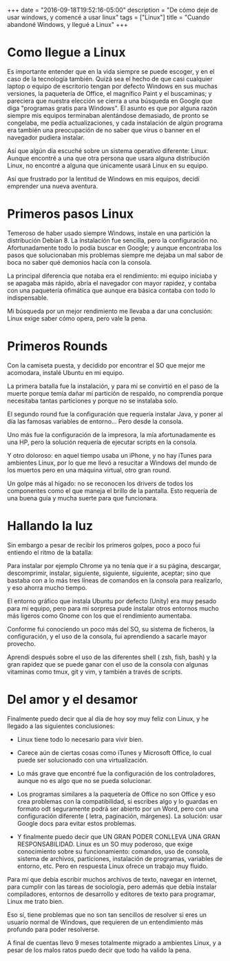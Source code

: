 +++
date = "2016-09-18T19:52:16-05:00"
description = "De cómo deje de usar windows, y comencé a usar linux"
tags = ["Linux"]
title = "Cuando abandoné Windows, y llegué a Linux"
+++

# Como llegue a Linux

Es importante entender que en la vida siempre se puede escoger, y en el caso de la tecnología también. Quizá sea el hecho de que casi cualquier laptop o equipo de escritorio tengan por defecto Windows en sus muchas versiones, la paquetería de Office, el magnífico Paint y el buscaminas; y pareciera que nuestra elección se cierra a una búsqueda en Google que diga "programas gratis para Windows".
El asunto es que por alguna razón siempre mis equipos terminaban alentándose demasiado, de pronto se congelaba, me pedía actualizaciones, y cada instalación de algún programa era también una preocupación de no saber que virus o banner en el navegador pudiera instalar.

Así que algún día escuché sobre un sistema operativo diferente: Linux. Aunque encontré a una que otra persona que usara alguna distribución Linux, no encontré a alguna que únicamente usará Linux en su equipo.

Así que frustrado por la lentitud de Windows en mis equipos, decidí emprender una nueva aventura.


# Primeros pasos Linux

Temeroso de haber usado siempre Windows, instale en una partición la distribución Debían 8. La instalación fue sencilla, pero la configuración no. Afortunadamente todo lo podía buscar en Google; y aunque encontraba los pasos que solucionaban mis problemas siempre me dejaba un mal sabor de boca no saber qué demonios hacía con la consola.

La principal diferencia que notaba era el rendimiento: mi equipo iniciaba y se apagaba más rápido, abría el navegador con mayor rapidez, y contaba con una paquetería ofimática que aunque era básica contaba con todo lo indispensable.

Mi búsqueda por un mejor rendimiento me llevaba a dar una conclusión: Linux exige saber cómo opera, pero vale la pena.


# Primeros Rounds

Con la camiseta puesta, y decidido por encontrar el SO que mejor me acomodara, instalé Ubuntu en mi equipo.

La primera batalla fue la instalación, y para mí se convirtió en el paso de la muerte porque temía dañar mi partición de respaldo, no comprendía porque necesitaba tantas particiones y porque no se instalaba solo.

El segundo round fue la configuración que requería instalar Java, y poner al día las famosas variables de entorno... Pero desde la consola.

Uno más fue la configuración de la impresora, la mía afortunadamente es una HP, pero la solución requería de ejecutar scripts en la consola.

Y otro doloroso: en aquel tiempo usaba un iPhone, y no hay iTunes para ambientes Linux, por lo que me llevó a resucitar a Windows del mundo de los muertos pero en una máquina virtual, otro gran round.

Un golpe más al hígado: no se reconocen los drivers de todos los componentes como el que maneja el brillo de la pantalla. Esto requería de una buena guía y mucha suerte para que funcionara.


# Hallando la luz

Sin embargo a pesar de recibir los primeros golpes, poco a poco fui entiendo el ritmo de la batalla:

Para instalar por ejemplo Chrome ya no tenía que ir a su página, descargar, descomprimir, instalar, siguiente, siguiente, siguiente, aceptar; sino que bastaba con a lo más tres líneas de comandos en la consola para realizarlo, y eso ahorra mucho tiempo.

El entorno gráfico que instala Ubuntu por defecto (Unity) era muy pesado para mi equipo, pero para mi sorpresa pude instalar otros entornos mucho más ligeros como Gnome con los que el rendimiento aumentaba.

Conforme fui conociendo un poco más del SO, su sistema de ficheros, la configuración, y el uso de la consola, fui aprendiendo a sacarle mayor provecho.

Aprendí después sobre el uso de las diferentes shell ( zsh, fish, bash) y la gran rapidez que se puede ganar con el uso de la consola con algunas vitaminas como tmux, git y vim, y también a través de scripts.


# Del amor y el desamor

Finalmente puedo decir que al día de hoy soy muy feliz con Linux, y he llegado a las siguientes conclusiones:

+ Linux tiene todo lo necesario para vivir bien.

+ Carece aún de ciertas cosas como iTunes y Microsoft Office, lo cual puede ser solucionado con una virtualización.

+ Lo más grave que encontré fue la configuración de los controladores, aunque no es algo que no se pueda solucionar.

+ Los programas similares a la paquetería de Office no son Office y eso crea problemas con la compatibilidad, si escribes algo y lo guardas en formato odt seguramente podrá ser abierto por un Word, pero con una configuración diferente ( letra, paginación, márgenes). La solución: usar Google docs para evitar estos problemas.

+ Y finalmente puedo decir que UN GRAN PODER CONLLEVA UNA GRAN RESPONSABILIDAD. Linux es un SO muy poderoso, que exige conocimiento sobre su funcionamiento: comandos, uso de consola, sistema de archivos, particiones, instalación de programas, variables de entorno, etc. Pero en respuesta Linux ofrece un trabajo muy fluido.

Para mí que debía escribir muchos archivos de texto, navegar en internet, para cumplir con las tareas de sociología, pero además que debía instalar compiladores, entornos de desarrollo y editores de texto para programar, Linux me trato bien.

Eso sí, tiene problemas que no son tan sencillos de resolver si eres un usuario normal de Windows, que requieren de un entendimiento más profundo para poder resolverse.

A final de cuentas llevo 9 meses totalmente migrado a ambientes Linux, y a pesar de los malos ratos puedo decir que todo ha valido la pena.

